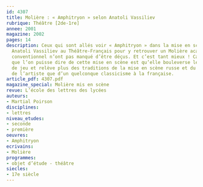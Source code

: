 ```yaml
---
id: 4307
title: Molière : « Amphitryon » selon Anatoli Vassiliev
rubrique: Théâtre [2de-1re]
annee: 2001
magazine: 2002
pages: 14
description: Ceux qui sont allés voir « Amphitryon » dans la mise en scène du Russe
  Anatoli Vassiliev au Théâtre-Français pour y retrouver un Molière académique et
  conventionnel n’ont pas manqué d’être déçus. Et c’est tant mieux ! Car le moins
  que l’on puisse dire de cette mise en scène est qu’elle bouleverse les habitudes
  de jeu et relève plus des traditions de la mise en scène russe et du parcours individuel
  de l’artiste que d’un quelconque classicisme à la française.
article_pdf: 4307.pdf
magazine_special: Molière mis en scène
revue: L’école des lettres des lycées
auteurs:
- Martial Poirson
disciplines:
- lettres
niveau_etudes:
- seconde
- première
oeuvres:
- Amphitryon
ecrivains:
- Molière
programmes:
- objet d’étude - théâtre
siecles:
- 17e siècle
---
```


